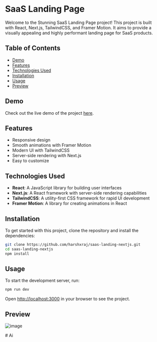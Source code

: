 # SaaS Landing Page

Welcome to the Stunning SaaS Landing Page project! This project is built with React, Next.js, TailwindCSS, and Framer Motion. It aims to provide a visually appealing and highly performant landing page for SaaS products.

## Table of Contents

- [Demo](#demo)
- [Features](#features)
- [Technologies Used](#technologies-used)
- [Installation](#installation)
- [Usage](#usage)
- [Preview](#preview)

## Demo
Check out the live demo of the project [here](https://saas-landing-nextjs.vercel.app/).

## Features
- Responsive design
- Smooth animations with Framer Motion
- Modern UI with TailwindCSS
- Server-side rendering with Next.js
- Easy to customize

## Technologies Used
- **React**: A JavaScript library for building user interfaces
- **Next.js**: A React framework with server-side rendering capabilities
- **TailwindCSS**: A utility-first CSS framework for rapid UI development
- **Framer Motion**: A library for creating animations in React

## Installation
To get started with this project, clone the repository and install the dependencies:

```bash
git clone https://github.com/harshxraj/saas-landing-nextjs.git
cd saas-landing-nextjs
npm install
```

## Usage
To start the development server, run:

```bash
npm run dev
```

Open [http://localhost:3000](http://localhost:3000) in your browser to see the project.

## Preview
![image](https://github.com/user-attachments/assets/85e0357d-65a3-45a5-94fb-ead789a718e2)


#   A i  
 